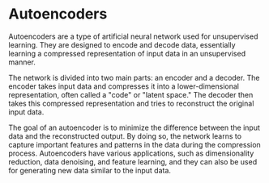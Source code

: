 # Autoencoders

Autoencoders are a type of artificial neural network used for unsupervised learning. They are designed to encode and decode data, essentially learning a compressed representation of input data in an unsupervised manner.

The network is divided into two main parts: an encoder and a decoder. The encoder takes input data and compresses it into a lower-dimensional representation, often called a "code" or "latent space." The decoder then takes this compressed representation and tries to reconstruct the original input data.

The goal of an autoencoder is to minimize the difference between the input data and the reconstructed output. By doing so, the network learns to capture important features and patterns in the data during the compression process. Autoencoders have various applications, such as dimensionality reduction, data denoising, and feature learning, and they can also be used for generating new data similar to the input data.